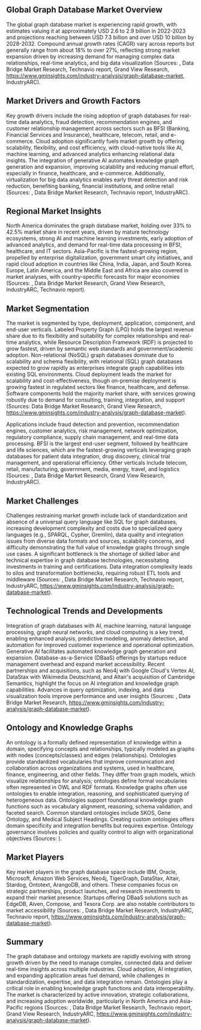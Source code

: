 ## Global Graph Database Market Overview
The global graph database market is experiencing rapid growth, with estimates valuing it at approximately USD 2.6 to 2.9 billion in 2022-2023 and projections reaching between USD 7.3 billion and over USD 10 billion by 2028-2032. Compound annual growth rates (CAGR) vary across reports but generally range from about 18% to over 27%, reflecting strong market expansion driven by increasing demand for managing complex data relationships, real-time analytics, and big data visualization (Sources: , Data Bridge Market Research, Technavio report, Grand View Research, https://www.gminsights.com/industry-analysis/graph-database-market, IndustryARC).

## Market Drivers and Growth Factors
Key growth drivers include the rising adoption of graph databases for real-time data analytics, fraud detection, recommendation engines, and customer relationship management across sectors such as BFSI (Banking, Financial Services and Insurance), healthcare, telecom, retail, and e-commerce. Cloud adoption significantly fuels market growth by offering scalability, flexibility, and cost efficiency, with cloud-native tools like AI, machine learning, and advanced analytics enhancing relational data insights. The integration of generative AI automates knowledge graph generation and expansion, improving scalability and reducing manual effort, especially in finance, healthcare, and e-commerce. Additionally, virtualization for big data analytics enables early threat detection and risk reduction, benefiting banking, financial institutions, and online retail (Sources: , Data Bridge Market Research, Technavio report, IndustryARC).

## Regional Market Insights
North America dominates the graph database market, holding over 33% to 42.5% market share in recent years, driven by mature technology ecosystems, strong AI and machine learning investments, early adoption of advanced analytics, and demand for real-time data processing in BFSI, healthcare, and IT sectors. Asia-Pacific is the fastest-growing region, propelled by enterprise digitalization, government smart city initiatives, and rapid cloud adoption in countries like China, India, Japan, and South Korea. Europe, Latin America, and the Middle East and Africa are also covered in market analyses, with country-specific forecasts for major economies (Sources: , Data Bridge Market Research, Grand View Research, IndustryARC, Technavio report).

## Market Segmentation
The market is segmented by type, deployment, application, component, and end-user verticals. Labeled Property Graph (LPG) holds the largest revenue share due to its flexibility and suitability for complex relationships and real-time analytics, while Resource Description Framework (RDF) is projected to grow fastest, driven by semantic web standards and government/academic adoption. Non-relational (NoSQL) graph databases dominate due to scalability and schema flexibility, with relational (SQL) graph databases expected to grow rapidly as enterprises integrate graph capabilities into existing SQL environments. Cloud deployment leads the market for scalability and cost-effectiveness, though on-premise deployment is growing fastest in regulated sectors like finance, healthcare, and defense. Software components hold the majority market share, with services growing robustly due to demand for consulting, training, integration, and support (Sources: Data Bridge Market Research, Grand View Research, https://www.gminsights.com/industry-analysis/graph-database-market).

Applications include fraud detection and prevention, recommendation engines, customer analytics, risk management, network optimization, regulatory compliance, supply chain management, and real-time data processing. BFSI is the largest end-user segment, followed by healthcare and life sciences, which are the fastest-growing verticals leveraging graph databases for patient data integration, drug discovery, clinical trial management, and operational efficiency. Other verticals include telecom, retail, manufacturing, government, media, energy, travel, and logistics (Sources: , Data Bridge Market Research, Grand View Research, IndustryARC).

## Market Challenges
Challenges restraining market growth include lack of standardization and absence of a universal query language like SQL for graph databases, increasing development complexity and costs due to specialized query languages (e.g., SPARQL, Cypher, Gremlin), data quality and integration issues from diverse data formats and sources, scalability concerns, and difficulty demonstrating the full value of knowledge graphs through single use cases. A significant bottleneck is the shortage of skilled labor and technical expertise in graph database technologies, necessitating investments in training and certifications. Data integration complexity leads to silos and transformation bottlenecks, requiring robust ETL tools and middleware (Sources: , Data Bridge Market Research, Technavio report, IndustryARC, https://www.gminsights.com/industry-analysis/graph-database-market).

## Technological Trends and Developments
Integration of graph databases with AI, machine learning, natural language processing, graph neural networks, and cloud computing is a key trend, enabling enhanced analysis, predictive modeling, anomaly detection, and automation for improved customer experience and operational optimization. Generative AI facilitates automated knowledge graph generation and expansion. Database-as-a-Service (DBaaS) offerings by startups reduce management overhead and expand market accessibility. Recent partnerships and acquisitions, such as Neo4j with Google Cloud's Vertex AI, DataStax with Wikimedia Deutschland, and Altair's acquisition of Cambridge Semantics, highlight the focus on AI integration and knowledge graph capabilities. Advances in query optimization, indexing, and data visualization tools improve performance and user insights (Sources: , Data Bridge Market Research, https://www.gminsights.com/industry-analysis/graph-database-market).

## Ontology and Knowledge Graphs
An ontology is a formally defined representation of knowledge within a domain, specifying concepts and relationships, typically modeled as graphs with nodes (concepts/classes) and edges (relationships). Ontologies provide standardized vocabularies that improve communication and collaboration across organizations and systems, used in healthcare, finance, engineering, and other fields. They differ from graph models, which visualize relationships for analysis; ontologies define formal vocabularies often represented in OWL and RDF formats. Knowledge graphs often use ontologies to enable integration, reasoning, and sophisticated querying of heterogeneous data. Ontologies support foundational knowledge graph functions such as vocabulary alignment, reasoning, schema validation, and faceted search. Common standard ontologies include SKOS, Gene Ontology, and Medical Subject Headings. Creating custom ontologies offers domain specificity and integration benefits but requires expertise. Ontology governance involves policies and quality control to align with organizational objectives (Sources: ).

## Market Players
Key market players in the graph database space include IBM, Oracle, Microsoft, Amazon Web Services, Neo4j, TigerGraph, DataStax, Altair, Stardog, Ontotext, ArangoDB, and others. These companies focus on strategic partnerships, product launches, and research investments to expand their market presence. Startups offering DBaaS solutions such as EdgeDB, Aiven, Compose, and Tesora Corp. are also notable contributors to market accessibility (Sources: , Data Bridge Market Research, IndustryARC, Technavio report, https://www.gminsights.com/industry-analysis/graph-database-market).

## Summary
The graph database and ontology markets are rapidly evolving with strong growth driven by the need to manage complex, connected data and deliver real-time insights across multiple industries. Cloud adoption, AI integration, and expanding application areas fuel demand, while challenges in standardization, expertise, and data integration remain. Ontologies play a critical role in enabling knowledge graph functions and data interoperability. The market is characterized by active innovation, strategic collaborations, and increasing adoption worldwide, particularly in North America and Asia-Pacific regions (Sources: , Data Bridge Market Research, Technavio report, Grand View Research, IndustryARC, https://www.gminsights.com/industry-analysis/graph-database-market).